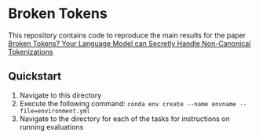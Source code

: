 # Broken Tokens
This repository contains code to reproduce the main results for the paper [Broken Tokens? Your Language Model can
Secretly Handle Non-Canonical Tokenizations](https://arxiv.org/pdf/2506.19004)
## Quickstart
1) Navigate to this directory
2) Execute the following command: ```conda env create --name envname --file=environment.yml```
3) Navigate to the directory for each of the tasks for instructions on running evaluations

